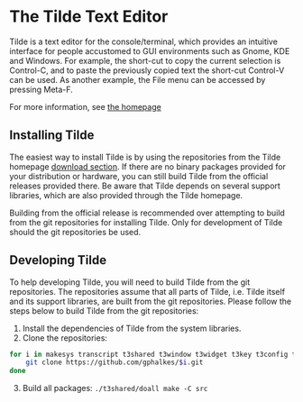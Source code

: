 # The Tilde Text Editor

Tilde is a text editor for the console/terminal, which provides an intuitive
interface for people accustomed to GUI environments such as Gnome, KDE and
Windows. For example, the short-cut to copy the current selection is Control-C,
and to paste the previously copied text the short-cut Control-V can be used.
As another example, the File menu can be accessed by pressing Meta-F.

For more information, see [the homepage](https://os.ghalkes.nl/tilde)

## Installing Tilde

The easiest way to install Tilde is by using the repositories from the Tilde
homepage [download section](https://os.ghalkes.nl/tilde/download.html). If there
are no binary packages provided for your distribution or hardware, you can still
build Tilde from the official releases provided there. Be aware that Tilde
depends on several support libraries, which are also provided through the
Tilde homepage.

Building from the official release is recommended over attempting to build from
the git repositories for installing Tilde. Only for development of Tilde should
the git repositories be used.

## Developing Tilde

To help developing Tilde, you will need to build Tilde from the git
repositories. The repositories assume that all parts of Tilde, i.e. Tilde
itself and its support libraries, are built from the git repositories. Please
follow the steps below to build Tilde from the git repositories:

1. Install the dependencies of Tilde from the system libraries.
2. Clone the repositories:
```bash
for i in makesys transcript t3shared t3window t3widget t3key t3config t3highlight tilde ; do
	git clone https://github.com/gphalkes/$i.git
done
```
3. Build all packages: `./t3shared/doall make -C src`
